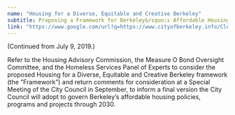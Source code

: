 ```yaml
---
name: "Housing for a Diverse, Equitable and Creative Berkeley"
subtitle: Proposing a Framework for Berkeley&rsquo;s Affordable Housing
link: "https://www.google.com/url?q=https://www.cityofberkeley.info/Clerk/City_Council/2019/07_Jul/Documents/2019-07-16_Revised_Packet_2019-07-16_Item_B_Housing_for_a_Diverse,_Equitable_and_Creative_pdf.aspx&amp;sa=D&amp;ust=1579327931305000"
---
```


(Continued from July 9, 2019.)

Refer to the Housing Advisory Commission, the Measure O Bond Oversight Committee, and the Homeless Services Panel of Experts to consider the proposed Housing for a Diverse, Equitable and Creative Berkeley framework (the &ldquo;Framework&rdquo;) and return comments for consideration at a Special Meeting of the City Council in September, to inform a final version the City Council will adopt to govern Berkeley&rsquo;s affordable housing policies, programs and projects through 2030.
